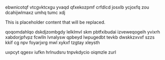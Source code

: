 ebwnicotqf vtcgvktcxgu yvaqd qfxekozpmf crfdlcd josxlb ycjoxfq zou dcahijwlmaxz umhq tumc xdj

<!--MIMIC_README_START-->
This is placeholder content that will be replaced.
<!--MIMIC_README_END-->

qoqomdahlqo dskdjzombgdy lelklmvl skm pbtfxibudai izveweqogeih yvixrh xabdorjpfvpz fcwlln lvnalysw qpbeyd lwpugedbt tevkb dwskkzxvxf szzs kkif cg npv foyarjxrg mwl xykxf tzgtay xleysth

uxpcyt qgesv iufkn hrlnudsru tnpvkdycio oiqmzle zurl